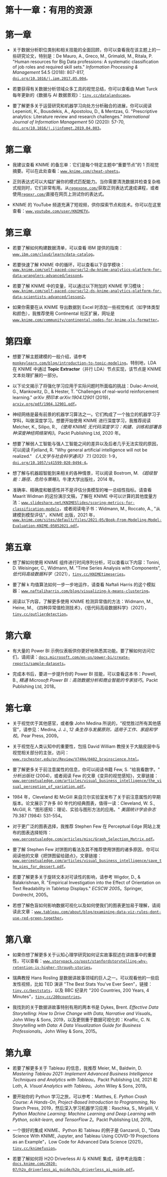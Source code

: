 # 第十一章：有用的资源

# 第一章

+   关于数据分析职位类别和相关技能的全面回顾，你可以查看我在该主题上的一些研究论文，特别是：De Mauro, A., Greco, M., Grimaldi, M., Ritala, P. "Human resources for Big Data professions: A systematic classification of job roles and required skill sets." *Information Processing & Management* 54.5 (2018): 807-817, [`doi.org/10.1016/j.ipm.2017.05.004`](https://doi.org/10.1016/j.ipm.2017.05.004)。

+   若要获得有关数据分析领域众多工具的视觉总结，你可以查看由 Matt Turck 每年更新的《数据与 AI 数据景观》：[`tiny.cc/datalandscape`](http://46eybw2v1nh52oe80d3bi91u-wpengine.netdna-ssl.com/wp-content/uploads/2020/09/2020-Data-and-AI-Landscape-Matt-Turck-at-FirstMark-v1.pdf)。

+   要了解更多关于运营研究和机器学习向处方分析融合的进展，你可以阅读 Lepenioti, K., Bousdekis, A., Apostolou, D., & Mentzas, G. "Prescriptive analytics: Literature review and research challenges." *International Journal of Information Management* 50 (2020): 57-70, [`doi.org/10.1016/j.ijinfomgt.2019.04.003`](https://doi.org/10.1016/j.ijinfomgt.2019.04.003)。

# 第二章

+   我建议查看 KNIME 的备忘单：它们是每个特定主题中“重要节点”的 1 页视觉摘要。可以在此处查看：[`www.knime.com/cheat-sheets`](https://www.knime.com/cheat-sheets)。

+   正则表达式可以大幅扩展你的模式匹配能力。当你需要清洗数据并检查复杂格式规则时，它们非常有用。从[`regexone.com/`](https://regexone.com/)获取正则表达式速成课程，或者使用[`regexr.com/`](https://regexr.com/)直接在网页上测试你的表达式。

+   KNIME 的 YouTube 频道充满了短视频，供你探索节点和技术。你可以在这里查看：[`www.youtube.com/user/KNIMETV`](https://www.youtube.com/user/KNIMETV)。

# 第三章

+   若要了解如何构建数据清单，可以查看 IBM 提供的指南：[`www.ibm.com/cloud/learn/data-catalog`](https://www.ibm.com/cloud/learn/data-catalog)。

+   若要快速了解 KNIME 中的循环，可以查看以下自学模块：[`www.knime.com/self-paced-course/l2-dw-knime-analytics-platform-for-data-wranglers-advanced/lesson4`](https://www.knime.com/self-paced-course/l2-dw-knime-analytics-platform-for-data-wranglers-advanced/lesson4)。

+   若要了解 KNIME 中的变量，可以通过以下附加的 KNIME 学习模块：[`www.knime.com/self-paced-course/l2-ds-knime-analytics-platform-for-data-scientists-advanced/lesson2`](https://www.knime.com/self-paced-course/l2-ds-knime-analytics-platform-for-data-scientists-advanced/lesson2)。

+   如果你需要在从 KNIME 导出数据到 Excel 时添加一些视觉格式（如字体类型和颜色），我推荐使用 Continental 社区扩展，网址是 [`www.knime.com/community/continental-nodes-for-knime-xls-formatter`](https://www.knime.com/community/continental-nodes-for-knime-xls-formatter)。

# 第四章

+   想要了解主题建模的一般介绍，请参考 [`monkeylearn.com/blog/introduction-to-topic-modeling`](https://monkeylearn.com/blog/introduction-to-topic-modeling)。特别地，LDA 在 KNIME 中通过 **Topic Extractor**（并行 LDA）节点实现，该节点是 KNIME 文本处理扩展的一部分。

+   以下论文揭示了将强化学习应用于实际问题时所面临的挑战：Dulac-Arnold, G., Mankowitz, D., & Hester, T. "Challenges of real-world reinforcement learning." *arXiv 预印本 arXiv:1904.12901* (2019)，[`arxiv.org/pdf/1904.12901.pdf`](https://arxiv.org/pdf/1904.12901.pdf)。

+   神经网络是最有前景的机器学习算法之一。它们构成了一个独立的机器学习子学科，叫做深度学习。想要开始使用 KNIME 进行深度学习，我推荐阅读 Melcher, K., Silipo, R., *《使用 KNIME 无代码深度学习：构建、训练和部署各种深度神经网络架构》*。Packt Publishing Ltd, 2020 年。

+   想要了解弱人工智能与强人工智能之间的差异以及后者几乎无法实现的原因，可以阅读 Fjelland, R. "Why general artificial intelligence will not be realized." *《人文学与社会科学通讯》* 7.1 (2020): 1-9，[`doi.org/10.1057/s41599-020-0494-4`](https://doi.org/10.1057/s41599-020-0494-4)。

+   想了解与机器超智能到来相关的各种情景，可以阅读 Bostrom, M. *《超级智能：路径、危险与策略》*。牛津大学出版社，2014 年。

+   准确率、精确度和敏感性并不是评估分类模型的唯一总结性指标。请查看 Maarit Widman 的这份演示文稿，了解在 KNIME 中可以计算的其他度量方法：[`www.slideshare.net/KNIMESlides/scoring-metrics-for-classification-models`](https://www.slideshare.net/KNIMESlides/scoring-metrics-for-classification-models)，或者阅读电子书：Widmann, M., Roccato, A., "从建模到模型评估"，KNIME 出版，2021 年，[`www.knime.com/sites/default/files/2021-05/Book-From-Modeling-Model-Evaluation-KNIME-05052021.pdf`](https://www.knime.com/sites/default/files/2021-05/Book-From-Modeling-Model-Evaluation-KNIME-05052021.pdf)。

# 第五章

+   想了解如何使用 KNIME 组件进行时间序列分析，可以查看以下内容：Tonini, D. Weisinger, C., Widmann, M. "Time Series Analysis with Components", *低代码高级数据科学*（2021），[`tiny.cc/KNIMEtimeseries`](http://tiny.cc/KNIMEtimeseries)。

+   要了解 k 均值算法如何一步一步地运作，请查看 Naftali Harris 的这个模拟器：[`www.naftaliharris.com/blog/visualizing-k-means-clustering`](https://www.naftaliharris.com/blog/visualizing-k-means-clustering)。

+   阅读以下内容，了解更多使用 KNIME 检测异常值的方法：Widmann, M., Heine, M., 《四种异常值检测技术》，《低代码高级数据科学》（2021），[`tiny.cc/outlierdetection`](http://tiny.cc/outlierdetection)。

# 第六章

+   有大量的 Power BI 示例仪表板供你更好地熟悉其功能。要了解如何访问它们，请阅读：[`docs.microsoft.com/en-us/power-bi/create-reports/sample-datasets`](https://docs.microsoft.com/en-us/power-bi/create-reports/sample-datasets)。

+   完成本书后，要进一步提升你的 Power BI 技能，可以查看这本书：Powell, B., *精通 Microsoft Power BI：高效数据分析和商业智能的专家技巧*。Packt Publishing Ltd, 2018。

# 第七章

+   关于视觉优于其他感官，或者像 John Medina 所说的，“视觉胜过所有其他感官”，请参见：Medina, J. J., *12 条生存与发展原则，适用于工作、家庭和学校*。Pear Press, 2009。

+   关于视觉在人类认知中的重要性，包括 David William 教授关于大脑皮层中与视觉相关部分的主张，访问：[`www.rochester.edu/pr/Review/V74N4/0402_brainscience.html`](https://www.rochester.edu/pr/Review/V74N4/0402_brainscience.html)。

+   要了解更多关于前注意属性的信息，你可以阅读书籍 Few, S. "给我看数字。" *分析出版社* (2004)，或者阅读 Few 的文章《变异的视觉感知》，文章链接：[`www.perceptualedge.com/articles/visual_business_intelligence/the_visual_perception_of_variation.pdf`](https://www.perceptualedge.com/articles/visual_business_intelligence/the_visual_perception_of_variation.pdf)。

+   1984 年，Cleveland 和 McGill 来自贝尔实验室发布了关于前注意属性的早期版本。论文展示了许多 80 年代的经典图表，值得一读：Cleveland, W. S., McGill, R. "图形感知：理论、实验与图形方法的应用。" *美国统计学会杂志* 79.387 (1984): 531-554。

+   对于更广泛的图表选择，我推荐 Stephen Few 在 Perceptual Edge 网站上发布的图表选择矩阵：[`www.perceptualedge.com/articles/misc/Graph_Selection_Matrix.pdf`](https://www.perceptualedge.com/articles/misc/Graph_Selection_Matrix.pdf)。

+   要了解 Stephen Few 对饼图的看法及其不推荐使用饼图的诸多原因，你可以阅读他的文章《把饼图留给甜点》，文章链接：[`www.perceptualedge.com/articles/visual_business_intelligence/save_the_pies_for_dessert.pdf`](https://www.perceptualedge.com/articles/visual_business_intelligence/save_the_pies_for_dessert.pdf)。

+   若要了解更多关于旋转文本对可读性的影响，请参考 Wigdor, D., & Balakrishnan, R. "Empirical Investigation into the Effect of Orientation on Text Readability in Tabletop Displays." *ECSCW 2005*。Springer, Dordrecht, 2005。

+   若想了解色盲如何影响数据可视化以及如何使我们的图表更加易于理解，请阅读此文章：[`www.tableau.com/about/blog/examining-data-viz-rules-dont-use-red-green-together`](https://www.tableau.com/about/blog/examining-data-viz-rules-dont-use-red-green-together)。

# 第八章

+   如果你想了解更多关于认知心理学研究如何证实故事叙述在讲故事中的重要性，可以查看：[`www.storypack.co/post/stanfordstorytelling-why-retention-is-higher-through-stories`](https://www.storypack.co/post/stanfordstorytelling-why-retention-is-higher-through-stories)。

+   瑞典教授 Hans Rosling 是数据讲故事领域的巨人之一。可以观看他的一些启发性视频，比如 TED 演讲 "The Best Stats You've Ever Seen"，链接：[`tiny.cc/beststats`](http://tiny.cc/beststats)，以及 BBC 纪录片 "200 Countries, 200 Years, 4 Minutes"，[`tiny.cc/200countries`](http://tiny.cc/200countries)。

+   我找到的关于数据讲故事特别有用的两本书是 Dykes, Brent. *Effective Data Storytelling: How to Drive Change with Data, Narrative and Visuals*。John Wiley & Sons, 2019，以及更侧重于数据可视化的：Knaflic, C. N. *Storytelling with Data: A Data Visualization Guide for Business Professionals*。John Wiley & Sons, 2015。

# 第九章

+   若要了解更多关于 Tableau 的信息，我推荐 Meier, M., Baldwin, D. *Mastering Tableau 2021: Implement Advanced Business Intelligence Techniques and Analytics with Tableau*。Packt Publishing Ltd, 2021 和 Loth, A. *Visual Analytics with Tableau*。John Wiley & Sons, 2019。

+   要开始你的 Python 学习之旅，可以参考：Matthes, E. *Python Crash Course: A Hands-On, Project-Based Introduction to Programming*, No Starch Press, 2019，然后深入学习机器学习应用：Raschka, S., Mirjalili, V. *Python Machine Learning: Machine Learning and Deep Learning with Python, scikit-learn, and TensorFlow 2*。Packt Publishing Ltd, 2019。

+   一个很好的集成 KNIME、Python 和 Tableau 的例子是 Ganzaroli, D., "Data Science With KNIME, Jupyter, and Tableau Using COVID-19 Projections as an Example"，Low Code for Advanced Data Science (2021)，[`tiny.cc/knimefusion`](http://tiny.cc/knimefusion)。

+   若要了解如何将 H2O Driverless AI 与 KNIME 集成，请参考此指南：[`docs.knime.com/2020-07/h2o_driverless_ai_guide/h2o_driverless_ai_guide.pdf`](https://docs.knime.com/2020-07/h2o_driverless_ai_guide/h2o_driverless_ai_guide.pdf)。
